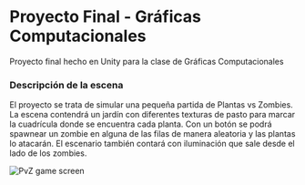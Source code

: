 # Proyecto Final - Gráficas Computacionales
Proyecto final hecho en Unity para la clase de Gráficas Computacionales

### Descripción de la escena
El proyecto se trata de simular una pequeña partida de Plantas vs Zombies. La escena contendrá un jardín con diferentes texturas de pasto para marcar la cuadrícula donde se encuentra cada planta. Con un botón se podrá spawnear un zombie en alguna de las filas de manera aleatoria y las plantas lo atacarán. El escenario también contará con iluminación que sale desde el lado de los zombies. 

![PvZ game screen](https://i.3djuegos.com/juegos/4225/plants_vs_zombies/fotos/maestras/plants_vs_zombies-1901711.jpg)
